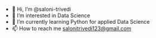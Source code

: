 - 👋 Hi, I’m @saloni-trivedi
- 👀 I’m interested in Data Science
- 🌱 I’m currently learning Python for applied Data Science
- 📫 How to reach me salonitrivedi123@gmail.com

<!---
saloni-trivedi/saloni-trivedi is a ✨ special ✨ repository because its `README.md` (this file) appears on your GitHub profile.
You can click the Preview link to take a look at your changes.
--->
